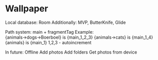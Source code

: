 # Wallpaper

Local database: Room
Additionally: MVP, ButterKnife, Glide

Path system: main + fragmentTag
Example:  
          {animals->dogs->Boerboel} is {main_1_2_3}
          {animals->cats} is {main_1_4}
          {animals} is {main_1}
          1,2,3 - autoincrement
          
In future:
          Offline
          Add photos
          Add folders
          Get photos from device
